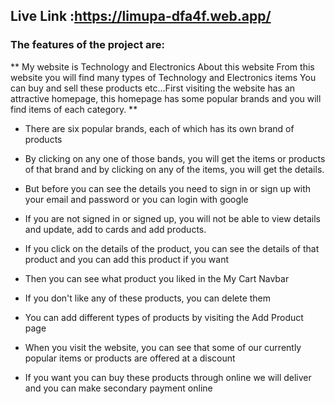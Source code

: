 ## Live Link :https://limupa-dfa4f.web.app/

### The features of the project are:

**
My website is Technology and Electronics About this website From this website you will find many types of Technology and Electronics items You can buy and sell these products etc...First visiting the website has an attractive homepage, this homepage has some popular brands and you will find items of each category.
**
- There are six popular brands, each of which has its own brand of products

- By clicking on any one of those bands, you will get the items or products of that brand and by clicking on any of the items, you will get the details.

- But before you can see the details you need to sign in or sign up with your email and password or you can login with google

- If you are not signed in or signed up, you will not be able to view details and update, add to cards and add products.

- If you click on the details of the product, you can see the details of that product and you can add this product if you want

- Then you can see what product you liked in the My Cart Navbar

- If you don't like any of these products, you can delete them

- You can add different types of products by visiting the Add Product page

- When you visit the website, you can see that some of our currently popular items or products are offered at a discount

- If you want you can buy these products through online we will deliver and you can make secondary payment online

